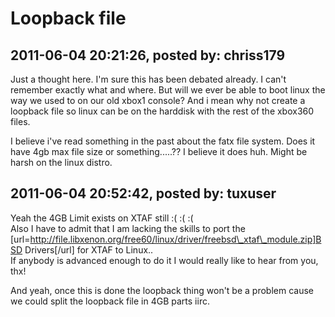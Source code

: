 # Loopback file

## 2011-06-04 20:21:26, posted by: chriss179

Just a thought here. I'm sure this has been debated already. I can't remember exactly what and where. But will we ever be able to boot linux the way we used to on our old xbox1 console? And i mean why not create a loopback file so linux can be on the harddisk with the rest of the xbox360 files.   
   
 I believe i've read something in the past about the fatx file system. Does it have 4gb max file size or something.....?? I believe it does huh. Might be harsh on the linux distro.

## 2011-06-04 20:52:42, posted by: tuxuser

Yeah the 4GB Limit exists on XTAF still :( :( :(   
 Also I have to admit that I am lacking the skills to port the [url=http://file.libxenon.org/free60/linux/driver/freebsd\_xtaf\_module.zip]BSD Drivers[/url] for XTAF to Linux..  
 If anybody is advanced enough to do it I would really like to hear from you, thx!  
   
 And yeah, once this is done the loopback thing won't be a problem cause we could split the loopback file in 4GB parts iirc.